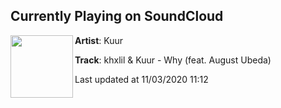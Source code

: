 ## Currently Playing on SoundCloud

[<img align="left" width="100" src="https://i1.sndcdn.com/artworks-msb1I31emKz81i35-yBfY7g-t50x50.jpg">](https://soundcloud.com/kuur/khxlil-kuur-why-feat-august-ubeda)

**Artist**: Kuur 

**Track**: khxlil & Kuur - Why (feat. August Ubeda)

Last updated at 11/03/2020 11:12
